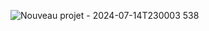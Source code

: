 ![Nouveau projet - 2024-07-14T230003 538](https://github.com/user-attachments/assets/d4418ee0-cc6f-4335-b072-0958b99f0952)
